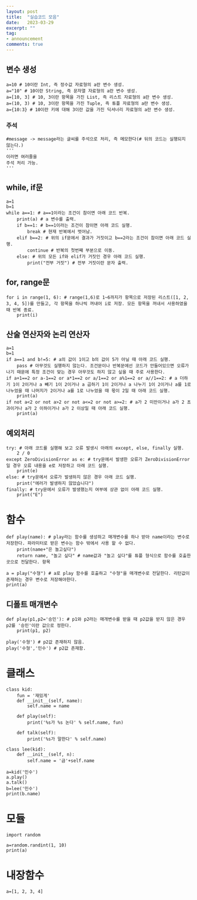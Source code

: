 ```yaml
---
layout: post
title:  "실습코드 모음"
date:   2023-03-29
excerpt: ""
tag:
- announcement
comments: true
---
```


## 변수 생성
	a=10 # 10이란 Int, 즉 정수값 자료형의 a란 변수 생성.
	a="10" # 10이란 String, 즉 문자열 자료형의 a란 변수 생성.
	a=[10, 3] # 10, 3이란 항목을 가진 List, 즉 리스트 자료형의 a란 변수 생성.
	a=(10, 3) # 10, 3이란 항목을 가진 Tuple, 즉 튜플 자료형의 a란 변수 생성.
	a={10:3} # 10이란 키에 대해 3이란 값을 가진 딕셔너리 자료형의 a란 변수 생성.

### 주석
	#message -> message라는 글씨를 주석으로 처리, 즉 메모한다(# 뒤의 코드는 실행되지 않는다.)
	'''
	이러면 여러줄을
	주석 처리 가능.
	'''

## while, if문
	a=1
	b=1
	while a==1: # a==1이라는 조건이 참이면 아래 코드 반복.
		print(a) # a 변수를 출력.
		if b==1: # b==1이라는 조건이 참이면 아래 코드 실행.
			break # 현재 반복에서 벗어남.
		elif b==2: # 위의 if문에서 결과가 거짓이고 b==2라는 조건이 참이면 아래 코드 실행.
			continue # 반복의 첫번째 부분으로 이동.
		else: # 위의 모든 if와 elif가 거짓인 경우 아래 코드 실행.
			print("전부 거짓") # 전부 거짓이란 문자 출력.

## for, range문
	for i in range(1, 6): # range(1,6)로 1~6까지가 항목으로 저장된 리스트([1, 2, 3, 4, 5])를 만들고, 각 항목을 하나씩 꺼내어 i로 저장. 모든 항목을 꺼내서 사용하였을 때 반복 종료.
		print(i)
  
## 산술 연산자와 논리 연산자
	a=1
	b=1
	if a==1 and b!=5: # a의 값이 1이고 b의 값이 5가 아닐 때 아래 코드 실행.
		pass # 아무것도 실행하지 않는다. 조건문이나 반복문에선 코드가 안들어있으면 오류가 나기 때문에 특정 조건이 맞는 경우 아무것도 하지 않고 싶을 때 주로 사용한다.
	if a+1==2 or a-1==2 or a*1==2 or a/1==2 or a%1==2 or a//1==2: # a 더하기 1이 2이거나 a 빼기 1이 2이거나 a 곱하기 1이 2이거나 a 나누기 1이 2이거나 a를 1로 나누었을 때 나머지가 2이거나 a를 1로 나누었을 때 몫이 2일 때 아래 코드 실행.
		print(a)
	if not a<2 or not a>2 or not a<=2 or not a>=2: # a가 2 미만이거나 a가 2 초과이거나 a가 2 이하이거나 a가 2 이상일 때 아래 코드 실행.
		print(a)

## 예외처리
	try: # 아래 코드를 실행해 보고 오류 발생시 아래의 except, else, finally 실행.
		2 / 0
	except ZeroDivisionError as e: # try문에서 발생한 오류가 ZeroDivisionError일 경우 오류 내용을 e로 저장하고 아래 코드 실행.
		print(e)
	else: # try문에서 오류가 발생하지 않은 경우 아래 코드 실행.
		print("에러가 발생하지 않았습니다")
	finally: # try문에서 오류가 발생했는지 여부에 상관 없이 아래 코드 실행.
		print("E")
  
# 함수
	def play(name): # play라는 함수를 생성하고 매개변수를 하나 받아 name이라는 변수로 저장한다. 파라미터로 받은 변수는 함수 밖에서 사용 할 수 없다.
		print(name+"은 놀고싶다")
		return name, "놀고 싶다" # name값과 "놀고 싶다"를 튜플 형식으로 함수를 호출한 곳으로 전달한다. 항목
		
	a = play("수형") # a로 play 함수를 호출하고 "수형"을 매개변수로 전달한다. 리턴값이 존재하는 경우 변수로 저장해야한다.
	print(a)

## 디폴트 매개변수
	def play(p1,p2='승민'): # p1와 p2라는 매개변수를 받을 때 p2값을 받지 않은 경우 p2를 '승민'이란 값으로 정한다.
		print(p1, p2)
		
	play('수형') # p2값 존재하지 않음.
	play('수형','민수') # p2값 존재함.

# 클래스
	class kid:
		fun = '재밌게'
		def __init__(self, name):
			self.name = name
		
		def play(self):
			print('%s가 %s 논다' % self.name, fun)
		
		def talk(self):
			print('%s가 말한다' % self.name)
	
	class lee(kid):
		def __init__(self, n):
			self.name = '금'+self.name
	
	a=kid('민수')
	a.play()
	a.talk()
	b=lee('민수')
	print(b.name)

# 모듈
	import random
	
	a=random.randint(1, 10)
	print(a)
	
# 내장함수
	a=[1, 2, 3, 4]
